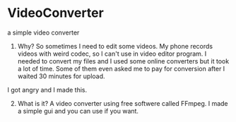 # VideoConverter
a simple video converter

1. Why?
So sometimes I need to edit some videos. My phone records videos with weird codec,
so I can't use in video editor program. I needed to convert my files and I used some online converters
but it took a lot of time. Some of them even asked me to pay for conversion after I waited 30 minutes for upload.

I got angry and I made this.

2. What is it?
A video converter using free softwere called FFmpeg. I made a simple gui and you can use if you want.